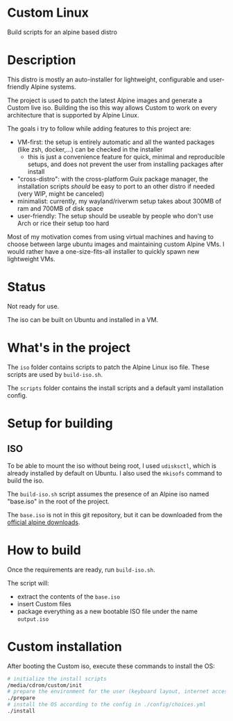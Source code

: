 # Custom Linux
Build scripts for an alpine based distro

# Description

This distro is mostly an auto-installer for lightweight, configurable and user-friendly Alpine systems.

The project is used to patch the latest Alpine images and generate a Custom live iso.
Building the iso this way allows Custom to work on every architecture that is supported by Alpine Linux.


The goals i try to follow while adding features to this project are:
- VM-first: the setup is entirely automatic and all the wanted packages (like zsh, docker,...) can be checked in the installer
	* this is just a convenience feature for quick, minimal and reproducible setups, and does not prevent the user from installing packages after install
- "cross-distro": with the cross-platform Guix package manager, the installation scripts *should* be easy to port to an other distro if needed (very WIP, might be canceled)
- minimalist: currently, my wayland/riverwm setup takes about 300MB of ram and 700MB of disk space
- user-friendly: The setup should be useable by people who don't use Arch or rice their setup too hard


Most of my motivation comes from using virtual machines and having to choose between large ubuntu images and maintaining custom Alpine VMs.
I would rather have a one-size-fits-all installer to quickly spawn new lightweight VMs.


# Status

Not ready for use.

The iso can be built on Ubuntu and installed in a VM.


# What's in the project

<!--
The `apks` directory contains an Alpine apk package build script.

The package is built by the `build-apk.sh` script.
This .apk package contains the scripts and configs that will be used to install and setup the system.
The .apk package is not required for a functional setup, since the same files are bundled as a simple directory in the live iso.
-->

The `iso` folder contains scripts to patch the Alpine Linux iso file.
These scripts are used by `build-iso.sh`.

The `scripts` folder contains the install scripts and a default yaml installation config.

<!--
The `output` folder contains an existing .apk packaged version of the `scripts` folder.
-->

# Setup for building

<!--

## APK

note: this part is currently completely useless, and should be ignored

Building .apk packages requires using an existing Alpine setup.
To setup my environment on my Alpine VM, i used these commands:
```
apk add alpine-sdk
adduser $USER abuild	# add current user to the abuild groups
abuild-keygen -a -i -n	# Add a key in ~/.abuild and Install it in /etc/apk/keys, Non-interactively 
```
-->


## ISO

To be able to mount the iso without being root, I used `udisksctl`, which is already installed by default on Ubuntu.
I also used the `mkisofs` command to build the iso.


The `build-iso.sh` script assumes the presence of an Alpine iso named "base.iso" in the root of the project.

The `base.iso` is not in this git repository, but it can be downloaded from the [official alpine downloads](https://www.alpinelinux.org/downloads/).




# How to build

Once the requirements are ready, run `build-iso.sh`.

The script will:
* extract the contents of the `base.iso`
* insert Custom files
* package everything as a new bootable ISO file under the name `output.iso`

# Custom installation

After booting the Custom iso, execute these commands to install the OS:
```sh
# initialize the install scripts
/media/cdrom/custom/init
# prepare the environment for the user (keyboard layout, internet access and text editor)
./prepare
# install the OS according to the config in ./config/choices.yml
./install
```


